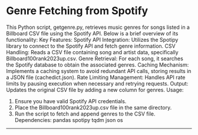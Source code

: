 # Genre Fetching from Spotify
This Python script, getgenre.py, retrieves music genres for songs listed in a Billboard CSV file using the Spotify API. Below is a brief overview of its functionality:
Key Features:
Spotify API Integration: Utilizes the Spotipy library to connect to the Spotify API and fetch genre information.
CSV Handling: Reads a CSV file containing song and artist data, specifically Billboard100rank2023up.csv.
Genre Retrieval: For each song, it searches the Spotify database to obtain the associated genres.
Caching Mechanism: Implements a caching system to avoid redundant API calls, storing results in a JSON file (cachedict.json).
Rate Limiting Management: Handles API rate limits by pausing execution when necessary and retrying requests.
Output: Updates the original CSV file by adding a new column for genres.
Usage:
1. Ensure you have valid Spotify API credentials.
2. Place the Billboard100rank2023up.csv file in the same directory.
3. Run the script to fetch and append genres to the CSV file.
Dependencies:
pandas
spotipy
tqdm
json
os
---
